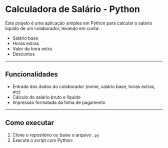 #  Calculadora de Salário - Python

Este projeto é uma aplicação simples em Python para calcular o salário líquido de um colaborador, levando em conta:

- Salário base
- Horas extras
- Valor da hora extra
- Descontos

---

##  Funcionalidades

- Entrada dos dados do colaborador (nome, salário base, horas extras, etc)
- Cálculo do salário bruto e líquido
- Impressão formatada da folha de pagamento

---

##  Como executar

1. Clone o repositório ou baixe o arquivo `.py`
2. Execute o script com Python:


